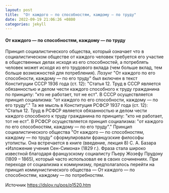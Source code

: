 ```yaml
---
layout: post
title:  "От каждого — по способностям, каждому — по труду"
date: 2022-09-19 21:06:26 +0800
categories: jekyll
---
```

#### От каждого — по способностям, каждому — по труду

Принцип социалистического общества, который означает что в социалистическом обществе от каждого человек требуется его участие в общественных делах исходя из его способностей, а потреблять человек может исходя из его трудового вклада (чем больше вклад, тем больше возможностей для потребления).
Лозунг "От каждого по его способности, каждому — по его труду" был включен в текст Конституции СССР 1936 года (ст. 12):
	"Статья 12. Труд в СССР является обязанностью и делом чести каждого способного к труду гражданина по принципу: "кто не работает, тот не ест".
	В СССР осуществляется принцип социализма: "от каждого по его способности, каждому — по его труду"."
Та же мысль в Конституция РСФСР 1937 года (ст. 12):
	"Статья 12. Труд в РСФСР является обязанностью и делом чести каждого способного к труду гражданина по принципу: "кто не работает, тот не ест".
	В РСФСР осуществляется принцип социализма: "от каждого по его способностям, каждому — по его труду"."
Принцип социалистического общества "От каждого — по способностям, каждому — по труду" сформулировали французские философы утописты. Она встречается в книге (введение, лекция 8) С. А. Базара «Изложение учения Сен-Симона» (1829 г.). Фраза стала широко известной благодаря французскому социалисту Пьеру Жозефу Прудону (1809 – 1865), который часто использовал ее в своих сочинениях.
При переходе от социализма к коммунизму, предполагалось перейти на принцип коммунистического общества — От каждого — по способностям, каждому — по потребностям.

Источник <https://dslov.ru/pos/p1520.htm> 

